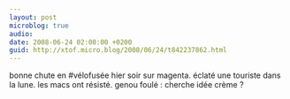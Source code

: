 ```yaml
---
layout: post
microblog: true
audio: 
date: 2008-06-24 02:00:00 +0200
guid: http://xtof.micro.blog/2008/06/24/t842237862.html
---
```

bonne chute en #vélofusée hier soir sur magenta. éclaté une touriste dans la lune. les macs ont résisté. genou foulé : cherche idée crème ?
